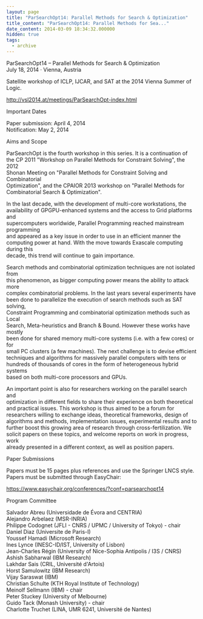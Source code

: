 ```yaml
---
layout: page
title: "ParSearchOpt14: Parallel Methods for Search & Optimization"
title_content: "ParSearchOpt14: Parallel Methods for Sea..."
date_content: 2014-03-09 18:34:32.000000
hidden: true
tags:
  - archive
---
```

ParSearchOpt14 – Parallel Methods for Search & Optimization  
July 18, 2014 · Vienna, Austria  
  
Satellite workshop of ICLP, IJCAR, and SAT at the 2014 Vienna Summer of Logic.  
  
<http://vsl2014.at/meetings/ParSearchOpt-index.html>  
  
Important Dates  
  
Paper submission: April 4, 2014  
Notification: May 2, 2014  
  
Aims and Scope  
  
ParSearchOpt is the fourth workshop in this series. It is a continuation of  
the CP 2011 "Workshop on Parallel Methods for Constraint Solving", the 2012  
Shonan Meeting on "Parallel Methods for Constraint Solving and Combinatorial  
Optimization", and the CPAIOR 2013 workshop on "Parallel Methods for  
Combinatorial Search & Optimization".  
  
In the last decade, with the development of multi-core workstations, the  
availability of GPGPU-enhanced systems and the access to Grid platforms and  
supercomputers worldwide, Parallel Programming reached mainstream programming  
and appeared as a key issue in order to use in an efficient manner the  
computing power at hand. With the move towards Exascale computing during this  
decade, this trend will continue to gain importance.  
  
Search methods and combinatorial optimization techniques are not isolated from  
this phenomenon, as bigger computing power means the ability to attack more  
complex combinatorial problems. In the last years several experiments have  
been done to parallelize the execution of search methods such as SAT solving,  
Constraint Programming and combinatorial optimization methods such as Local  
Search, Meta-heuristics and Branch & Bound. However these works have mostly  
been done for shared memory multi-core systems (i.e. with a few cores) or for  
small PC clusters (a few machines). The next challenge is to devise efficient  
techniques and algorithms for massively parallel computers with tens or  
hundreds of thousands of cores in the form of heterogeneous hybrid systems  
based on both multi-core processors and GPUs.  
  
An important point is also for researchers working on the parallel search and  
optimization in different fields to share their experience on both theoretical  
and practical issues. This workshop is thus aimed to be a forum for  
researchers willing to exchange ideas, theoretical frameworks, design of  
algorithms and methods, implementation issues, experimental results and to  
further boost this growing area of research through cross-fertilization. We  
solicit papers on these topics, and welcome reports on work in progress, work  
already presented in a different context, as well as position papers.  
  
Paper Submissions  
  
Papers must be 15 pages plus references and use the Springer LNCS style.  
Papers must be submitted through EasyChair:  
  
<https://www.easychair.org/conferences/?conf=parsearchopt14>  
  
Program Committee  
  
Salvador Abreu (Universidade de Évora and CENTRIA)  
Alejandro Arbelaez (MSR-INRIA)  
Philippe Codognet (JFLI - CNRS / UPMC / University of Tokyo) - chair  
Daniel Diaz (Universite de Paris-I)  
Youssef Hamadi (Microsoft Research)  
Ines Lynce (INESC-ID/IST, University of Lisbon)  
Jean-Charles Régin (University of Nice-Sophia Antipolis / I3S / CNRS)  
Ashish Sabharwal (IBM Research)  
Lakhdar Sais (CRIL, Université d'Artois)  
Horst Samulowitz (IBM Research)  
Vijay Saraswat (IBM)  
Christian Schulte (KTH Royal Institute of Technology)  
Meinolf Sellmann (IBM) - chair  
Peter Stuckey (University of Melbourne)  
Guido Tack (Monash University) - chair  
Charlotte Truchet (LINA, UMR 6241, Université de Nantes)

